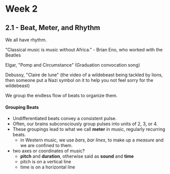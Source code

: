 # Week 2

## 2.1 - Beat, Meter, and Rhythm

We all have rhythm.

"Classical music is music without Africa." - Brian Eno, who worked with the Beatles

Elgar, "Pomp and Circumstance" (Graduation convocation song)

Debussy, "Claire de lune" (the video of a wildebeast being tackled by lions, then someone put a Nazi symbol on it to help you not feel sorry for the wildebeast)

We group the endless flow of beats to organize them.

#### Grouping Beats

- Undifferentiated beats convey a consistent pulse.
- Often, our brains subconsciously group pulses into units of 2, 3, or 4.
- These groupings lead to what we call **meter** in music, regularly recurring beats.
  - in Western music, we use *bars*, *bar lines*, to make up a *measure* and we are confined to them.
- two axes or coordinates of music?
  - **pitch** and **duration**, otherwise said as **sound** and **time**
  - pitch is on a vertical line
  - time is on a horizontal line

